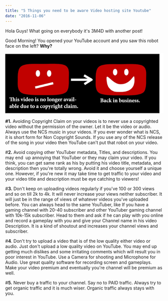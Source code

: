 ```yaml
---
title: "5 Things you need to be aware Video hosting site Youtube"
date: "2016-11-06"
---
```


Hola Guys! What going on everybody it's 3M4D with another post!  
  
Good Morning! You opened your YouTube account and you saw this robot face on the left? **Why?**  
  

[![](images/yt.jpg)](https://1.bp.blogspot.com/--hssGI-9Qr8/WB8QX5Zp-WI/AAAAAAAADXI/Zq53i1iPJMwEyTVjhoGuv1melawDCFblACLcB/s1600/yt.jpg)

  
**#1.** Avoiding Copyright Claim on your videos is to never use a copyrighted video without the permission of the owner. Let it be the video or audio. Always use the NCS music in your videos. If you ever wonder what is NCS, it is short form for Non Copyright Sounds. If you use any of the NCS release of the song in your video then YouTube can't put that robot on your video.  
  
#**2\.** Avoid copying other YouTuber metadata, Titles, and descriptions. You may end  up annoying that YouTuber or they may claim your video. If you think, you can get same rank as his by putting his video title, metadata, and description then you're totally wrong. Avoid it and choose yourself a unique one. However, if you're new it may take time to get traffic to your video and your video title and description must be eye catching to viewers!  
  
#**3\.** Don't keep on uploading videos regularly if you've 100 or 300 views and so on till 2k to 4k. It will never increase your views neither subscriber. It will just be in the range of views of whatever videos you've uploaded before. You can always head to the same YouTuber, like If you have a gaming channel with 20-40 subscriber and other YouTuber gaming channel with 10k-15k subscriber. Head to them and ask if he can play with you online and record a gameplay with you and give your Channel name in his video Description. It is a kind of shoutout and increases your channel views and subscriber.  
  
#**4**. Don't try to upload a video that is of the low quality either video or audio. Just don't upload a low quality video on YouTube. You may end up getting much dislikes and some irritating comments which will result you in poor interest in YouTube. Use a Camera for shooting and Microphone for Audio. Use great quality software for recording screen and gameplays. Make your video premium and eventually you're channel will be premium as well.  
  
#**5\.** Never buy a traffic to your channel. Say no to PAID traffic. Always try to get organic traffic and it is much wiser. Organic traffic always stays with you.
